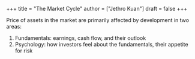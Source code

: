 +++
title = "The Market Cycle"
author = ["Jethro Kuan"]
draft = false
+++

Price of assets in the market are primarily affected by development in two areas:

1.  Fundamentals: earnings, cash flow, and their outlook
2.  Psychology: how investors feel about the fundamentals, their appetite for
    risk